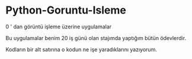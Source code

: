 # Python-Goruntu-Isleme
0 ' dan görüntü işleme üzerine uygulamalar

Bu uygulamalar benim 20 iş günü olan stajımda yaptığım bütün ödevlerdir.

Kodların bir alt satırına o kodun ne işe yaradıklarını yazıyorum.
